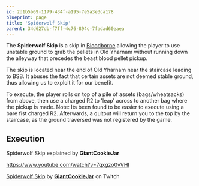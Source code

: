 ```yaml
---
id: 2d1b5b69-1179-434f-a195-7e5a3e3ca178
blueprint: page
title: 'Spiderwolf Skip'
parent: 34d627db-f7ff-4c76-894c-7fadad60eaea
---
```

The **Spiderwolf Skip** is a skip in [Bloodborne](/bloodborne) allowing the player to use unstable ground to grab the pellets in Old Yharnam without running down the alleyway that precedes the beast blood pellet pickup.

The skip is located near the end of Old Yharnam near the staircase leading to BSB. It abuses the fact that certain assets are not deemed stable ground, thus allowing us to exploit it for our benefit.

To execute, the player rolls on top of a pile of assets (bags/wheatsacks) from above, then use a charged R2 to 'leap' across to another bag where the pickup is made. Note: Its been found to be easier to execute using a bare fist charged R2. Afterwards, a quitout will return you to the top by the staircase, as the ground traversed was not registered by the game.

## Execution

Spiderwolf Skip explained by **GiantCookieJar**

https://www.youtube.com/watch?v=7qxgzo0vVHI

[Spiderwolf Skip](https://clips.twitch.tv/AttractiveAmazingOrcaDeIlluminati-A-YiJGiwQU8jpzl-)  by [**GiantCookieJar**](https://www.twitch.tv/GiantCookieJar) on Twitch
